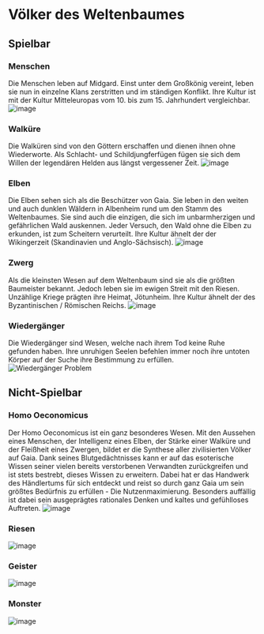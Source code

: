 # Völker des Weltenbaumes

## Spielbar

### Menschen
Die Menschen leben auf Midgard. Einst unter dem Großkönig vereint, leben sie nun in einzelne Klans zerstritten und im ständigen Konflikt. Ihre Kultur ist mit der Kultur Mitteleuropas vom 10. bis zum 15. Jahrhundert vergleichbar.
![image](/images/Mensch.jpg)

### Walküre
Die Walküren sind von den Göttern erschaffen und dienen ihnen ohne Wiederworte. Als Schlacht- und Schildjungferfügen fügen sie sich dem Willen der legendären Helden aus längst vergessener Zeit.
![image](/images/Walküren.jpg)

### Elben
Die Elben sehen sich als die Beschützer von Gaia. Sie leben in den weiten und auch dunklen Wäldern in Albenheim rund um den Stamm des Weltenbaumes. Sie sind auch die einzigen, die sich im unbarmherzigen und gefährlichen Wald auskennen. Jeder Versuch, den Wald ohne die Elben zu erkunden, ist zum Scheitern verurteilt. Ihre Kultur ähnelt der der Wikingerzeit (Skandinavien und Anglo-Sächsisch).
![image](/images/Elben.jpg)

### Zwerg
Als die kleinsten Wesen auf dem Weltenbaum sind sie als die größten Baumeister bekannt. Jedoch leben sie im ewigen Streit mit den Riesen. Unzählige Kriege prägten ihre Heimat, Jötunheim. Ihre Kultur ähnelt der des Byzantinischen / Römischen Reichs.
![image](/images/Zwerge.jpg)

### Wiedergänger
Die Wiedergänger sind Wesen, welche nach ihrem Tod keine Ruhe gefunden haben. Ihre unruhigen Seelen befehlen immer noch ihre untoten Körper auf der Suche ihre Bestimmung zu erfüllen.
![Wiedergänger Problem](/images/WiedergaengerProblem.webp)

## Nicht-Spielbar

### Homo Oeconomicus
Der Homo Oeconomicus ist ein ganz besonderes Wesen. Mit den Aussehen eines Menschen, der Intelligenz eines Elben, der Stärke einer Walküre und der Fleißheit eines Zwergen, bildet er die Synthese aller zivilisierten Völker auf Gaia. Dank seines Blutgedächtnisses kann er auf das esoterische Wissen seiner vielen bereits verstorbenen Verwandten zurückgreifen und ist stets bestrebt, dieses Wissen zu erweitern. Dabei hat er das Handwerk des Händlertums für sich entdeckt und reist so durch ganz Gaia um sein größtes Bedürfnis zu erfüllen - Die Nutzenmaximierung. Besonders auffällig ist dabei sein ausgeprägtes rationales Denken und kaltes und gefühlloses Auftreten.
![image](/images/HomoOeconomicus1.jpg)

### Riesen

![image](/images/riesen.jpg)
### Geister

![image](/images/geister.jpg)
### Monster

![image](/images/monster.jpg)

